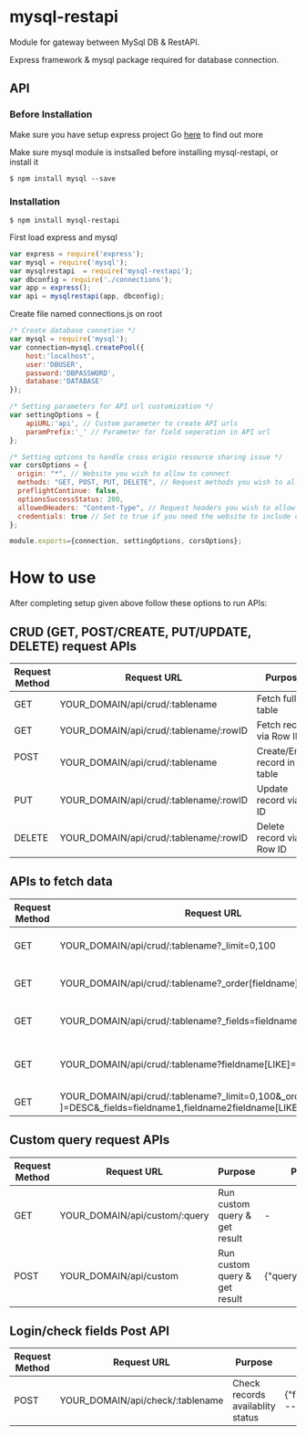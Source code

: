 # mysql-restapi

Module for gateway between MySql DB & RestAPI.

Express framework & mysql package required for database connection.

## API

### Before Installation
Make sure you have setup express project
Go [here](https://expressjs.com/) to find out more 

Make sure mysql module is instsalled before installing mysql-restapi, or install it

`$ npm install mysql --save`

### Installation

`$ npm install mysql-restapi`

First load express and mysql

```js
var express = require('express');
var mysql = require('mysql');
var mysqlrestapi  = require('mysql-restapi');
var dbconfig = require('./connections');
var app = express();
var api = mysqlrestapi(app, dbconfig);

```
Create file named connections.js on root

```js
/* Create database connetion */
var mysql = require('mysql');
var connection=mysql.createPool({
    host:'localhost',
    user:'DBUSER',
    password:'DBPASSWORD',
    database:'DATABASE'
});

/* Setting parameters for API url customization */
var settingOptions = {
    apiURL:'api', // Custom parameter to create API urls
    paramPrefix:'_' // Parameter for field seperation in API url
};

/* Setting options to handle cross origin resource sharing issue */
var corsOptions = {
  origin: "*", // Website you wish to allow to connect
  methods: "GET, POST, PUT, DELETE", // Request methods you wish to allow
  preflightContinue: false,
  optionsSuccessStatus: 200,
  allowedHeaders: "Content-Type", // Request headers you wish to allow
  credentials: true // Set to true if you need the website to include cookies in the requests sent
};

module.exports={connection, settingOptions, corsOptions};
```

# How to use

After completing setup given above follow these options to run APIs:

## CRUD (GET, POST/CREATE, PUT/UPDATE, DELETE) request APIs


Request Method | Request URL                            | Purpose                      | Parameters
-------------  | -------------------------------------  | ---------------------------  | -------------
GET            | YOUR_DOMAIN/api/crud/:tablename        | Fetch full table             | - 
GET            | YOUR_DOMAIN/api/crud/:tablename/:rowID | Fetch record via Row ID      | - 
POST           | YOUR_DOMAIN/api/crud/:tablename        | Create/Enter record in table | {"fieldname":"fieldvalue",---} 
PUT            | YOUR_DOMAIN/api/crud/:tablename/:rowID | Update record via ID         | {"fieldname":"fieldvalue",---}  
DELETE         | YOUR_DOMAIN/api/crud/:tablename/:rowID | Delete record via Row ID     | - 


## APIs to fetch data

Request Method | Request URL                                                           | Purpose                     
-------------  | -------------------------------------                                 | --------------------------- 
GET            | YOUR_DOMAIN/api/crud/:tablename?_limit=0,100                          | Passing limit in result            
GET            | YOUR_DOMAIN/api/crud/:tablename?_order[fieldname]=DESC                | Sort order in result            
GET            | YOUR_DOMAIN/api/crud/:tablename?_fields=fieldname1,fieldname2         | Fetch selected fields            
GET            | YOUR_DOMAIN/api/crud/:tablename?fieldname[LIKE]=%fieldvalue%          | Like query, varry % position      
GET | YOUR_DOMAIN/api/crud/:tablename?_limit=0,100&_order[fieldname ]=DESC&_fields=fieldname1,fieldname2fieldname[LIKE]=%fieldvalue% | All together      


## Custom query request APIs


Request Method | Request URL                     | Purpose                          | Parameters
-------------  | ------------------------------  | -------------------------------  | -------------
GET            | YOUR_DOMAIN/api/custom/:query   | Run custom query & get result    | - 
POST           | YOUR_DOMAIN/api/custom          | Run custom query & get result    | {"query":"SQL_QUERY"} 


## Login/check fields Post API


Request Method | Request URL                     | Purpose                          | Parameters
-------------  | ------------------------------  | -------------------------------  | -------------
POST           | YOUR_DOMAIN/api/check/:tablename | Check records availablity status | {"fieldname":"fieldvalue",---} 


